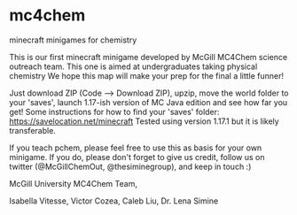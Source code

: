 # mc4chem
minecraft minigames for chemistry

This is our first minecraft minigame developed by McGill MC4Chem science outreach team. This one is aimed at undergraduates taking physical chemistry
We hope this map will make your prep for the final a little funner!

Just download ZIP (Code --> Download ZIP), upzip, move the world folder to your 'saves', launch 1.17-ish version of MC Java edition and see how far you get!
Some instructions for how to find your 'saves' folder: https://savelocation.net/minecraft 
Tested using version 1.17.1 but it is likely transferable. 

If you teach pchem, please feel free to use this as basis for your own minigame. 
If you do, please don't forget to give us credit, follow us on twitter (@McGillChemOut, @thesiminegroup), and keep in touch :) 

McGill University MC4Chem Team,

Isabella Vitesse, Victor Cozea, Caleb Liu, Dr. Lena Simine
